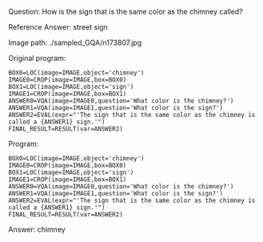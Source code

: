 Question: How is the sign that is the same color as the chimney called?

Reference Answer: street sign

Image path: ./sampled_GQA/n173807.jpg

Original program:

```
BOX0=LOC(image=IMAGE,object='chimney')
IMAGE0=CROP(image=IMAGE,box=BOX0)
BOX1=LOC(image=IMAGE,object='sign')
IMAGE1=CROP(image=IMAGE,box=BOX1)
ANSWER0=VQA(image=IMAGE0,question='What color is the chimney?')
ANSWER1=VQA(image=IMAGE1,question='What color is the sign?')
ANSWER2=EVAL(expr="'The sign that is the same color as the chimney is called a {ANSWER1} sign.'")
FINAL_RESULT=RESULT(var=ANSWER2)
```
Program:

```
BOX0=LOC(image=IMAGE,object='chimney')
IMAGE0=CROP(image=IMAGE,box=BOX0)
BOX1=LOC(image=IMAGE,object='sign')
IMAGE1=CROP(image=IMAGE,box=BOX1)
ANSWER0=VQA(image=IMAGE0,question='What color is the chimney?')
ANSWER1=VQA(image=IMAGE1,question='What color is the sign?')
ANSWER2=EVAL(expr="'The sign that is the same color as the chimney is called a {ANSWER1} sign.'")
FINAL_RESULT=RESULT(var=ANSWER2)
```
Answer: chimney

